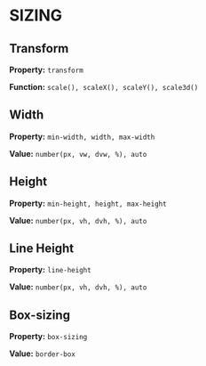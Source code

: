 # SIZING


## Transform

**Property:** `transform`

**Function:** `scale(), scaleX(), scaleY(), scale3d()`

## Width

**Property:** `min-width, width, max-width`

**Value:** `number(px, vw, dvw, %), auto`

## Height

**Property:** `min-height, height, max-height`

**Value:** `number(px, vh, dvh, %), auto`

## Line Height

**Property:** `line-height`

**Value:** `number(px, vh, dvh, %), auto`


## Box-sizing

**Property:** `box-sizing`

**Value:** `border-box`